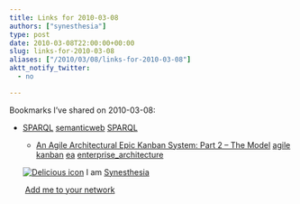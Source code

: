 ```yaml
---
title: Links for 2010-03-08
authors: ["synesthesia"]
type: post
date: 2010-03-08T22:00:00+00:00
slug: links-for-2010-03-08 
aliases: ["/2010/03/08/links-for-2010-03-08"]
aktt_notify_twitter:
  - no

---
```

Bookmarks I&#8217;ve shared on 2010-03-08:

  * [SPARQL][1] 
    [semanticweb][2] [SPARQL][3] </li> 
    
      * [An Agile Architectural Epic Kanban System: Part 2 &ndash; The Model][4] 
        [agile][5] [kanban][6] [ea][7] [enterprise_architecture][8] </li> </ul> 
        
        <p class="deliciouslink">
          <a href="https://del.icio.us/synesthesia" title="See all my bookmarks on del.icio.us"><img src="https://www.synesthesia.co.uk/images/deliciousicon.jpg" alt="Delicious icon" /></a>&nbsp;I am <a href="https://del.icio.us/synesthesia" title="See all my bookmarks on del.icio.us">Synesthesia</a>
        </p>
        
        <p class="deliciouslink">
          <a href="https://del.icio.us/network?add=synesthesia" title="Add me to your del.icio.us network"><img src="https://www.synesthesia.co.uk/images/add.gif" alt="" /></a>&nbsp;<a href="https://del.icio.us/network?add=synesthesia" title="Add me to your del.icio.us network">Add me to your network</a>
        </p>

 [1]: https://en.wikipedia.org/wiki/SPARQL
 [2]: https://delicious.com/synesthesia/semanticweb
 [3]: https://delicious.com/synesthesia/SPARQL
 [4]: https://scalingsoftwareagility.wordpress.com/2010/03/05/an-agile-architectural-epic-kanban-system-part-2-%E2%80%93-the-model
 [5]: https://delicious.com/synesthesia/agile
 [6]: https://delicious.com/synesthesia/kanban
 [7]: https://delicious.com/synesthesia/ea
 [8]: https://delicious.com/synesthesia/enterprise_architecture